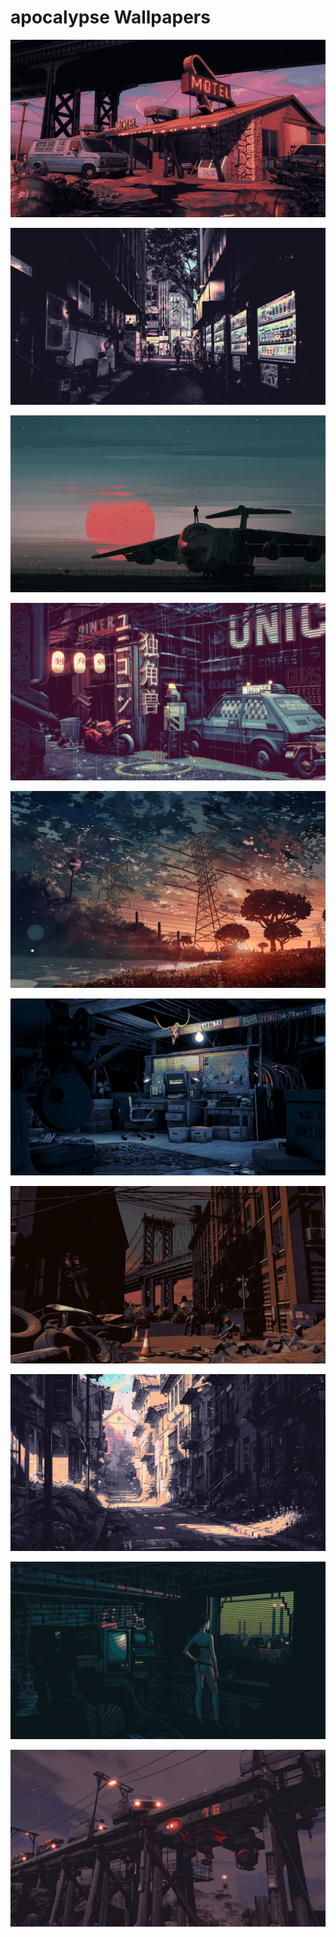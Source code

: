 # apocalypse Wallpapers



[![a_car_parked_outside_a_motel.webp](./a_car_parked_outside_a_motel.webp)](./a_car_parked_outside_a_motel.webp)

[![a_dark_alley_with_people_walking_on_it.webp](./a_dark_alley_with_people_walking_on_it.webp)](./a_dark_alley_with_people_walking_on_it.webp)

[![a_man_standing_on_top_of_an_airplane.webp](./a_man_standing_on_top_of_an_airplane.webp)](./a_man_standing_on_top_of_an_airplane.webp)

[![a_motorcycle_parked_outside_a_restaurant.webp](./a_motorcycle_parked_outside_a_restaurant.webp)](./a_motorcycle_parked_outside_a_restaurant.webp)

[![a_power_lines_and_power_poles.webp](./a_power_lines_and_power_poles.webp)](./a_power_lines_and_power_poles.webp)

[![a_room_with_a_desk_and_a_chair_and_a_skull_on_the_wall.webp](./a_room_with_a_desk_and_a_chair_and_a_skull_on_the_wall.webp)](./a_room_with_a_desk_and_a_chair_and_a_skull_on_the_wall.webp)

[![a_street_with_a_bridge_and_people_sitting_on_it.webp](./a_street_with_a_bridge_and_people_sitting_on_it.webp)](./a_street_with_a_bridge_and_people_sitting_on_it.webp)

[![a_street_with_buildings_and_trees.webp](./a_street_with_buildings_and_trees.webp)](./a_street_with_buildings_and_trees.webp)

[![a_woman_standing_in_front_of_a_window.webp](./a_woman_standing_in_front_of_a_window.webp)](./a_woman_standing_in_front_of_a_window.webp)

[![cars_on_a_train_track.webp](./cars_on_a_train_track.webp)](./cars_on_a_train_track.webp)

